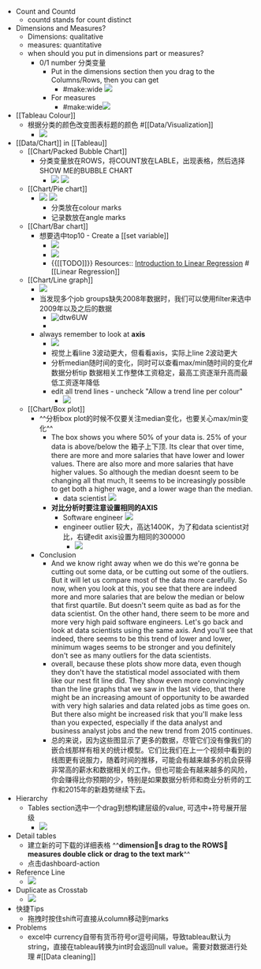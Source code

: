 - Count and Countd
    - countd stands for count distinct
- Dimensions and Measures?
    - Dimensions: qualitative
    - measures: quantitative
    - when should you put in dimensions part or measures?
        - 0/1 number 分类变量
            - Put in the dimensions section then you drag to the Columns/Rows, then you can get
                - #make:wide ![](https://firebasestorage.googleapis.com/v0/b/firescript-577a2.appspot.com/o/imgs%2Fapp%2FFemFarm%2FvvzRsBbfEa.png?alt=media&token=4e3a14cd-1501-4267-96ca-5dd7d21ca95c) 
            - For measures
                - #make:wide![](https://firebasestorage.googleapis.com/v0/b/firescript-577a2.appspot.com/o/imgs%2Fapp%2FFemFarm%2FYbO0GRwm-F.png?alt=media&token=cb29331c-d860-49cb-8dd8-705be10a4d53)
- [[Tableau Colour]]
    - 根据分类的颜色改变图表标题的颜色 #[[Data/Visualization]]
        - ![](https://firebasestorage.googleapis.com/v0/b/firescript-577a2.appspot.com/o/imgs%2Fapp%2FFemFarm%2FfPSkFX2eLQ.png?alt=media&token=9dc92cc1-f92c-4436-8f6a-7b49c9c0e6c0)
- [[Data/Chart]] in [[Tableau]]
    - [[Chart/Packed Bubble Chart]]
        - 分类变量放在ROWS，将COUNT放在LABLE，出现表格，然后选择SHOW ME的BUBBLE CHART
            - ![](https://firebasestorage.googleapis.com/v0/b/firescript-577a2.appspot.com/o/imgs%2Fapp%2FFemFarm%2FYKHkA6gMXt.png?alt=media&token=10dd54a4-ca7f-4ef6-9c44-f9184569318c) ![](https://testksj.oss-cn-beijing.aliyuncs.com/uPic/FxXJH3.png)
    - [[Chart/Pie chart]]
        - ![](https://testksj.oss-cn-beijing.aliyuncs.com/uPic/730MM5.png) ![](https://testksj.oss-cn-beijing.aliyuncs.com/uPic/CleanShot%202022-03-23%20at%2005.55.54.png)
            - 分类放在colour marks
            - 记录数放在angle marks
    - [[Chart/Bar chart]]
        - 想要选中top10 - Create a [[set variable]]
            - ![](https://firebasestorage.googleapis.com/v0/b/firescript-577a2.appspot.com/o/imgs%2Fapp%2FFemFarm%2FJkzUciuZ4L.png?alt=media&token=2c8dd820-e1e4-42ad-8c0f-bc0289499d06)
            - ![](https://firebasestorage.googleapis.com/v0/b/firescript-577a2.appspot.com/o/imgs%2Fapp%2FFemFarm%2Fn90ZQPobGh.png?alt=media&token=b162e7a5-40e2-4f41-8ce7-5f1442ff4e01)
            - {{[[TODO]]}} Resources:: [Introduction to Linear Regression](https://onlinestatbook.com/2/regression/intro.html) #[[Linear Regression]]
    - [[Chart/Line graph]]
        - ![](https://firebasestorage.googleapis.com/v0/b/firescript-577a2.appspot.com/o/imgs%2Fapp%2FFemFarm%2FEof425TExA.jpeg?alt=media&token=049b5a0d-9874-4d8c-897c-f6a2ea919c63)
        - 当发现多个job groups缺失2008年数据时，我们可以使用filter来选中2009年以及之后的数据
            - ![dtw6UW](https://testksj.oss-cn-beijing.aliyuncs.com/uPic/dtw6UW.png)
            - 
        - always remember to look at **axis**
            - ![](https://firebasestorage.googleapis.com/v0/b/firescript-577a2.appspot.com/o/imgs%2Fapp%2FFemFarm%2FddQNCy6ylf.png?alt=media&token=2ad38974-a92b-44c9-9e35-818ba3108744)
            - 视觉上看line 3波动更大，但看看axis，实际上line 2波动更大
            - 分析median随时间的变化，同时可以查看max/min随时间的变化#数据分析tip
数据相关工作整体工资稳定，最高工资逐渐升高而最低工资逐年降低
            - edit all trend lines - uncheck "Allow a trend line per colour"
                - ![](https://firebasestorage.googleapis.com/v0/b/firescript-577a2.appspot.com/o/imgs%2Fapp%2FFemFarm%2FrQKAXQOuUh.png?alt=media&token=686ba7cb-0c16-4e55-9fe5-1894cef7ffb2)
    - [[Chart/Box plot]]
        - ^^分析box plot的时候不仅要关注median变化，也要关心max/min变化^^
            - The box shows you where 50%  of your data is. 25% of your data is above/below the 箱子上下顶. Its clear that over time, there are more and more salaries that have lower and lower values. There are also more and more salaries that have higher values. So although the median doesnt seem to be changing all that much, It seems to be increasingly possible to get both a higher wage, and a lower wage than the median.
                - data scientist
![](https://firebasestorage.googleapis.com/v0/b/firescript-577a2.appspot.com/o/imgs%2Fapp%2FFemFarm%2FzkY_uu3J0p.png?alt=media&token=54269254-b014-42c5-b324-5f4642280ac5)
            - **对比分析时要注意设置相同的AXIS**
                - Software engineer
![](https://firebasestorage.googleapis.com/v0/b/firescript-577a2.appspot.com/o/imgs%2Fapp%2FFemFarm%2F7S_Fs-6e4M.png?alt=media&token=782efff2-c203-4a80-b52d-afbb8fe1c99b)
                - engineer outlier 较大，高达1400K，为了和data scientist对比，右键edit axis设置为相同的300000
                    - ![](https://firebasestorage.googleapis.com/v0/b/firescript-577a2.appspot.com/o/imgs%2Fapp%2FFemFarm%2F39V2Eglvvd.png?alt=media&token=9b642dc0-6ed0-423a-9801-229413f83527)
        - Conclusion
            - And we know right away when we do this we're gonna be cutting out some data, or be cutting out some of the outliers. But it will let us compare most of the data more carefully. So now, when you look at this, you see that there are indeed more and more salaries that are below the median or below that first quartile. But doesn't seem quite as bad as for the data scientist. On the other hand, there seem to be more and more very high paid software engineers. Let's go back and look at data scientists using the same axis. And you'll see that indeed, there seems to be this trend of lower and lower, minimum wages seems to be stronger and you definitely don't see as many outliers for the data scientists.
            - overall, because these plots show more data, even though they don't have the statistical model associated with them like our nest fit line did. They show even more convincingly than the line graphs that we saw in the last video, that there might be an increasing amount of opportunity to be awarded with very high salaries and data related jobs as time goes on. But there also might be increased risk that you'll make less than you expected, especially if the data analyst and business analyst jobs and the new trend from 2015 continues.
            - 总的来说，因为这些图显示了更多的数据，尽管它们没有像我们的嵌合线那样有相关的统计模型。它们比我们在上一个视频中看到的线图更有说服力，随着时间的推移，可能会有越来越多的机会获得非常高的薪水和数据相关的工作。但也可能会有越来越多的风险，你会赚得比你预期的少，特别是如果数据分析师和商业分析师的工作和2015年的新趋势继续下去。
- Hierarchy
    - Tables section选中一个drag到想构建层级的value, 可选中+符号展开层级
        - ![](https://firebasestorage.googleapis.com/v0/b/firescript-577a2.appspot.com/o/imgs%2Fapp%2FFemFarm%2FFaYivbdjOT.png?alt=media&token=78b76a1b-7369-45c6-800e-88327a4175b1)
- Detail tables
    - 建立新的可下载的详细表格
^^**dimensions drag to the ROWS，measures double click or drag to the text mark**^^
    - 点击dashboard-action
- Reference Line
    - ![](https://testksj.oss-cn-beijing.aliyuncs.com/uPic/aQg5io.png)
- Duplicate as Crosstab
    - ![](https://firebasestorage.googleapis.com/v0/b/firescript-577a2.appspot.com/o/imgs%2Fapp%2FFemFarm%2FGf_914vETB.png?alt=media&token=9aa94845-a36f-481b-946b-0b37d7c4a491)
- 快捷Tips
    - 拖拽时按住shift可直接从column移动到marks
- Problems
    - excel中 currency自带有货币符号or逗号间隔，导致tableau默认为string，直接在tableau转换为int时会返回null value。需要对数据进行处理  #[[Data cleaning]]
